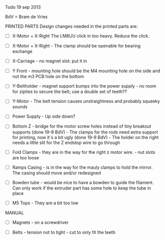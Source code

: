 Todo 19 sep 2013

BdV = Bram de Vries


PRINTED PARTS
Design changes needed in the printed parts are:

- [ ] X-Motor + X-Right The LM8UU click in too heavy. Reduce the click. 
- [ ] X-Motor + X-Right	- The clamp should be openable for bearing exchange

- [ ] X-Carriage	- no magnet slot: put it in

- [ ] Y Front		- mounting hole should be the M4 mounting hole on the side and not the m3 PCB hole on the bottom

- [ ] Y-Beltholder	- magnet support bumps into the power supply
		- no room for zipties to secure the belt; use a double set of teeth??

- [ ] Y-Motor		- The belt tension causes unstraightness and probably squeeky sounds  

- [ ] Power Supply	- Up side down?

- [ ] Bottom Z	- bridge for the motor screw holes instead of tiny breakout supports (done 19-9 BdV)
		- The clamps for the rods need extra support for printing, now it´s a bit ugly (done 19-9 BdV)
		- The holder on the right needs a little slit for the Z endstop wire to go through


- [ ] Fold Clamps	- they are in the way for the right z motor wire. 
		- nut slots are too loose

- [ ] Ramps Casing	- is in the way for the mauly clamps to hold the mirror. The casing should move and/or redesigned

- [ ] Bowden tube 	- would be nice to have a bowden to guide the filament. Can only work if the extruder part has some hole to keep the tube in place


- [ ] M5 Tops		- They are a bit too low



MANUAL

- [ ] Magnets		- on a screwdriver
- [ ] Belts		- tension not to tight 
		- cut to only fit the teeth







